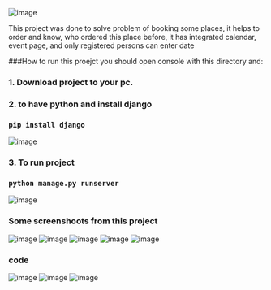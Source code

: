 ![image](https://user-images.githubusercontent.com/86559848/222453239-642f58c5-8777-4680-b34e-30e05fc1b4bb.png)

This project was done to solve problem of booking some places, it helps to order and know, who ordered this place before,
it has integrated calendar, event page, and only registered persons can enter date

###How to run this proejct you should open console with this directory and: 

### 1. Download project to your pc.
### 2. to have python and install django

### `pip install django`

![image](https://user-images.githubusercontent.com/86559848/222454359-0b0224bc-4257-4eec-8c6a-59d3228f2ca9.png)


### 3. To run project 

### `python manage.py runserver`

![image](https://user-images.githubusercontent.com/86559848/222454437-efd5f8fc-14dd-49a9-866e-174502ac77d6.png)


### Some screenshoots from this project
![image](https://user-images.githubusercontent.com/86559848/222455523-e70d86da-3b70-4731-8634-a933e62ecbff.png)
![image](https://user-images.githubusercontent.com/86559848/222455571-7a6853ce-6c2d-4797-b328-13c831d9ecc9.png)
![image](https://user-images.githubusercontent.com/86559848/222455618-8049dcfd-80df-46c5-af55-5b28a69e24fd.png)
![image](https://user-images.githubusercontent.com/86559848/222455665-9a72300f-1e34-4606-ad4c-b457aa6c199a.png)
![image](https://user-images.githubusercontent.com/86559848/222456518-19b181be-58ba-44df-a8e2-4058f20004a3.png)



### code
![image](https://user-images.githubusercontent.com/86559848/222456262-2f960602-ebe3-4884-9216-6db13b618a40.png)
![image](https://user-images.githubusercontent.com/86559848/222456438-781c8ab3-0dba-4879-8b2b-714328aa8b08.png)
![image](https://user-images.githubusercontent.com/86559848/222456545-171e2892-1c9f-4998-a214-3fd92c30960a.png)

